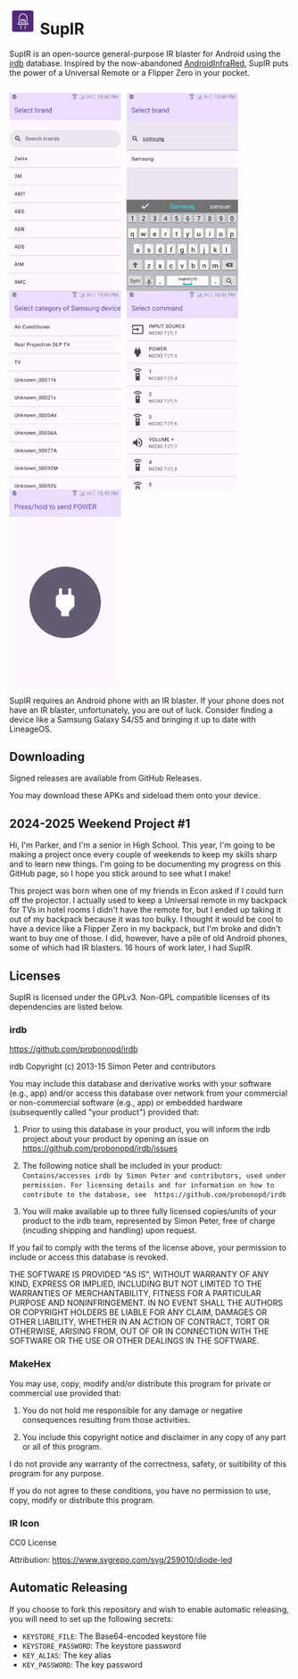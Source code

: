 # ![SupIR Icon](app/src/main/res/mipmap-mdpi/ic_launcher.webp) SupIR

SupIR is an open-source general-purpose IR blaster for Android using the [irdb](https://github.com/probonopd/irdb)
database. Inspired by the now-abandoned [AndroidInfraRed](https://github.com/OneButtonDeveloper/AndroidInfraRed), SupIR
puts the power of a Universal Remote or a Flipper Zero in your pocket.

<p style="float: left;">
    <img src="./screengrab/1.png" width="200" style="float: left; margin-right: 10px;">
    <img src="./screengrab/2.png" width="200" style="float: left; margin-right: 10px;">
    <img src="./screengrab/3.png" width="200" style="float: left; margin-right: 10px;">
    <img src="./screengrab/4.png" width="200" style="float: left; margin-right: 10px;">
    <img src="./screengrab/5.png" width="200" style="float: left; margin-right: 10px;">
</p>

SupIR requires an Android phone with an IR blaster. If your phone does not have an IR blaster, unfortunately, you are
out of luck. Consider finding a device like a Samsung Galaxy S4/S5 and bringing it up to date with LineageOS.

## Downloading

Signed releases are available from GitHub Releases.

You may download these APKs and sideload them onto your device.

## 2024-2025 Weekend Project #1

Hi, I'm Parker, and I'm a senior in High School. This year, I'm going to be making a project once every couple of
weekends to keep my skills sharp and to learn new things. I'm going to be documenting my progress on this GitHub page,
so I hope you stick around to see what I make!

This project was born when one of my friends in Econ asked if I could turn off the projector. I actually used to keep a
Universal remote in my backpack for TVs in hotel rooms I didn't have the remote for, but I ended up taking it out of my
backpack because it was too bulky. I thought it would be cool to have a device like a Flipper Zero in my backpack, but
I'm broke and didn't want to buy one of those. I did, however, have a pile of old Android phones, some of which had IR
blasters. 16 hours of work later, I had SupIR.

## Licenses

SupIR is licensed under the GPLv3. Non-GPL compatible licenses of its dependencies are listed below.

### irdb

https://github.com/probonopd/irdb

irdb
Copyright (c) 2013-15 Simon Peter and contributors

You may include this database and derivative works with your software (e.g., app) and/or
access this database over network from your commercial or non-commercial
software (e.g., app) or embedded hardware (subsequently called "your product")
provided that:

1. Prior to using this database in your product, you will inform the irdb
   project about your product by opening an issue on
   https://github.com/probonopd/irdb/issues

2. The following notice shall be included in your product:
   `Contains/accesses irdb by Simon Peter and contributors, used under permission.
   For licensing details and for information on how to contribute to the database, see 
   https://github.com/probonopd/irdb`

3. You will make available up to three fully licensed copies/units of your product
   to the irdb team, represented by Simon Peter, free of charge
   (incuding shipping and handling) upon request.

If you fail to comply with the terms of the license above, your permission to
include or access this database is revoked.

THE SOFTWARE IS PROVIDED "AS IS", WITHOUT WARRANTY OF ANY KIND, EXPRESS OR
IMPLIED, INCLUDING BUT NOT LIMITED TO THE WARRANTIES OF MERCHANTABILITY,
FITNESS FOR A PARTICULAR PURPOSE AND NONINFRINGEMENT. IN NO EVENT SHALL THE
AUTHORS OR COPYRIGHT HOLDERS BE LIABLE FOR ANY CLAIM, DAMAGES OR OTHER
LIABILITY, WHETHER IN AN ACTION OF CONTRACT, TORT OR OTHERWISE, ARISING FROM,
OUT OF OR IN CONNECTION WITH THE SOFTWARE OR THE USE OR OTHER DEALINGS IN THE
SOFTWARE.

### MakeHex

You may use, copy, modify and/or distribute this program for private or
commercial use provided that:

1) You do not hold me responsible for any damage or negative consequences
   resulting from those activities.

2) You include this copyright notice and disclaimer in any copy of any part
   or all of this program.

I do not provide any warranty of the correctness, safety, or suitibility of
this program for any purpose.

If you do not agree to these conditions, you have no permission to use, copy,
modify or distribute this program.

### IR Icon

CC0 License

Attribution: https://www.svgrepo.com/svg/259010/diode-led

## Automatic Releasing

If you choose to fork this repository and wish to enable automatic releasing, you will need to set up the following
secrets:

* `KEYSTORE_FILE`: The Base64-encoded keystore file
* `KEYSTORE_PASSWORD`: The keystore password
* `KEY_ALIAS`: The key alias
* `KEY_PASSWORD`: The key password
